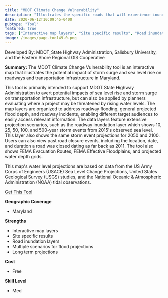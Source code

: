 ```yaml
---
title: "MDOT Climate Change Vulnerability"
description: "Illustrates the specific roads that will experience inundation due to predicted storm events. Displays projected water depth grids"
date: 2020-06-12T10:09:45-0400
pubtype: "Tool"
featured: true
tags: ["Interactive map layers", "Site specific results", "Road inundation layers", "Multiple scenarios for flood projections", "Long term projections"]
image: /images/page-tool49.0.png
---
```

Developed By: MDOT_State Highway Administration, Salisbury University, and the Eastern Shore Regional GIS Cooperative

**Summary:** The MDOT Climate Change Vulnerability tool is an interactive map that illustrates the potential impact of storm surge and sea level rise on roadways and transportation infrastructure in Maryland.

This tool is primarily intended to support MDOT State Highway Administration to avert potential impacts of sea level rise and storm surge on transportation infrastructure, but can also be applied by planners evaluating where a project may be threatened by rising water levels. The map layers are organized to address roadway flooding, general projected flood depth, and roadway incidents, enabling different target audiences to easily access relevant information. The data layers feature extensive projection scenarios, such as the roadway inundation layer which shows 10, 25, 50, 100, and 500-year storm events from 2015's observed sea level. This layer also shows the same storm event projections for 2050 and 2100. Users can also view past road closure events, including the location, date, and duration a road was closed dating as far back as 2011. The tool also shows FEMA Evacuation Routes, FEMA Effective Floodplains, and projected water depth grids. 

This map's water level projections are based on data from the US Army Corps of Engineers (USACE) Sea Level Change Projections, United States Geological Survey (USGS) studies, and the National Oceanic & Atmospheric Administration (NOAA) tidal observations.

<a href="https://maryland.maps.arcgis.com/apps/webappviewer/index.html?id=86b5933d2d3e45ee8b9d8a5f03a7030c
" target="_blank">Get This Tool</a>

__**Geographic Coverage**__
-  Maryland

__**Strengths**__
-  Interactive map layers
-   Site specific results
-   Road inundation layers
-   Multiple scenarios for flood projections
-   Long term projections

__**Cost**__
- Free

__**Skill Level**__
- Med
